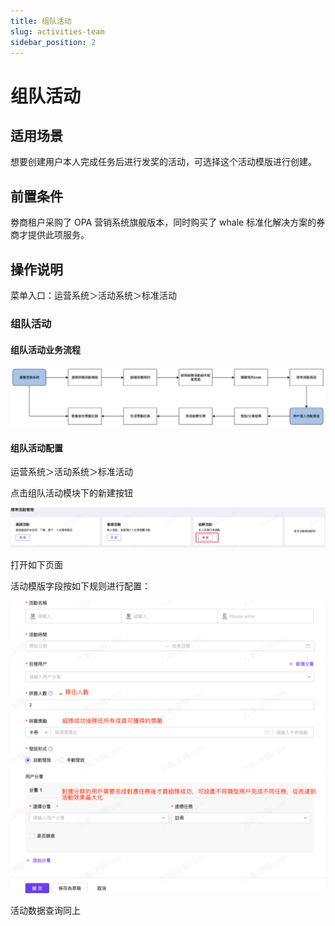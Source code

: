 ```yaml
---
title: 组队活动
slug: activities-team
sidebar_position: 2
---
```



# 组队活动

## 适用场景

想要创建用户本人完成任务后进行发奖的活动，可选择这个活动模版进行创建。

## 前置条件

劵商租户采购了 OPA 营销系统旗舰版本，同时购买了 whale 标准化解决方案的券商才提供此项服务。

## 操作说明

菜单入口：运营系统＞活动系统＞标准活动

### 组队活动

#### 组队活动业务流程

<img src="./assets/LCp8beiu0oaIQtxcy2PcyC3RnCh.png"/>

#### 组队活动配置

运营系统＞活动系统＞标准活动

点击组队活动模块下的新建按钮

<img src="./assets/I7GWbta1Fo1HQwxsSt9cKQD5nvb.png"/>

打开如下页面

活动模版字段按如下规则进行配置：

<img src="./assets/ZR1AbZCEPosClyxnqANcWd3Gnsd.png"/>

活动数据查询同上

